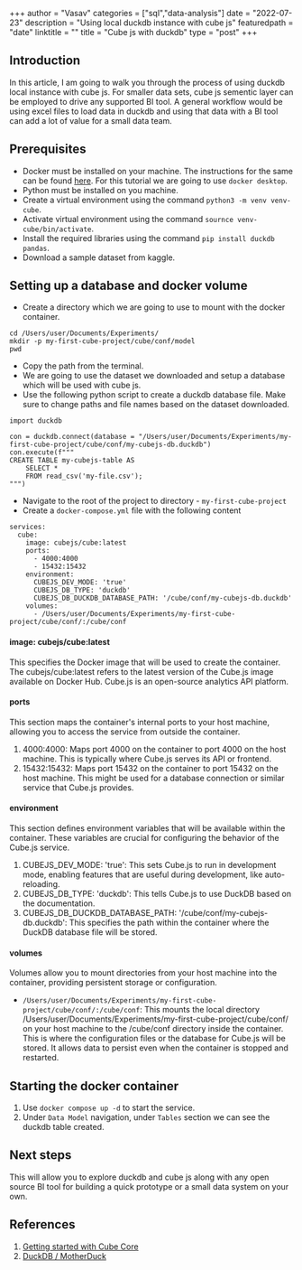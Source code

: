 +++
author = "Vasav"
categories = ["sql","data-analysis"]
date = "2022-07-23"
description = "Using local duckdb instance with cube js"
featuredpath = "date"
linktitle = ""
title = "Cube js with duckdb"
type = "post"
+++

## Introduction
In this article, I am going to walk you through the process of using duckdb local instance with cube js. For smaller data sets, cube js sementic layer can be employed to drive any supported BI tool. A general workflow would be using excel files to load data in duckdb and using that data with a BI tool can add a lot of value for a small data team. 

## Prerequisites
- Docker must be installed on your machine. The instructions for the same can be found [here](https://docs.docker.com/engine/install/). For this tutorial we are going to use ```docker desktop```.
- Python must be installed on you machine. 
- Create a virtual environment using the command `python3 -m venv venv-cube`.
- Activate virtual environment using the command `sournce venv-cube/bin/activate`.
- Install the required libraries using the command `pip install duckdb pandas`.
- Download a sample dataset from kaggle.

## Setting up a database and docker volume
- Create a directory which we are going to use to mount with the docker container. 

```
cd /Users/user/Documents/Experiments/
mkdir -p my-first-cube-project/cube/conf/model
pwd
```
- Copy the path from the terminal. 
- We are going to use the dataset we downloaded and setup a database which will be used with cube js. 
- Use the following python script to create a duckdb database file. Make sure to change paths and file names based on the dataset downloaded. 
```
import duckdb

con = duckdb.connect(database = "/Users/user/Documents/Experiments/my-first-cube-project/cube/conf/my-cubejs-db.duckdb")
con.execute(f"""
CREATE TABLE my-cubejs-table AS
    SELECT *
    FROM read_csv('my-file.csv');
""")
```
- Navigate to the root of the project to directory - `my-first-cube-project`
- Create a `docker-compose.yml` file with the following content
```
services:
  cube:
    image: cubejs/cube:latest
    ports:
      - 4000:4000
      - 15432:15432
    environment:
      CUBEJS_DEV_MODE: 'true'
      CUBEJS_DB_TYPE: 'duckdb'
      CUBEJS_DB_DUCKDB_DATABASE_PATH: '/cube/conf/my-cubejs-db.duckdb'
    volumes:
      - /Users/user/Documents/Experiments/my-first-cube-project/cube/conf/:/cube/conf
```

#### image: cubejs/cube:latest

This specifies the Docker image that will be used to create the container. The cubejs/cube:latest refers to the latest version of the Cube.js image available on Docker Hub. Cube.js is an open-source analytics API platform.

#### ports

This section maps the container's internal ports to your host machine, allowing you to access the service from outside the container.

1. 4000:4000: Maps port 4000 on the container to port 4000 on the host machine. This is typically where Cube.js serves its API or frontend.
2. 15432:15432: Maps port 15432 on the container to port 15432 on the host machine. This might be used for a database connection or similar service that Cube.js provides.

#### environment
This section defines environment variables that will be available within the container. These variables are crucial for configuring the behavior of the Cube.js service.
1. CUBEJS_DEV_MODE: 'true': This sets Cube.js to run in development mode, enabling features that are useful during development, like auto-reloading.
2. CUBEJS_DB_TYPE: 'duckdb': This tells Cube.js to use DuckDB based on the documentation.
3. CUBEJS_DB_DUCKDB_DATABASE_PATH: '/cube/conf/my-cubejs-db.duckdb': This specifies the path within the container where the DuckDB database file will be stored.

#### volumes

Volumes allow you to mount directories from your host machine into the container, providing persistent storage or configuration.
- `/Users/user/Documents/Experiments/my-first-cube-project/cube/conf/:/cube/conf`: This mounts the local directory /Users/user/Documents/Experiments/my-first-cube-project/cube/conf/ on your host machine to the /cube/conf directory inside the container. This is where the configuration files or the database for Cube.js will be stored. It allows data to persist even when the container is stopped and restarted.

## Starting the docker container
1. Use `docker compose up -d` to start the service.
2. Under `Data Model` navigation, under `Tables` section we can see the duckdb table created.

## Next steps
This will allow you to explore duckdb and cube js along with any open source BI tool for building a quick prototype or a small data system on your own. 

## References
1. [Getting started with Cube Core](https://cube.dev/docs/product/getting-started/core)
2. [DuckDB / MotherDuck](https://cube.dev/docs/product/configuration/data-sources/duckdb)